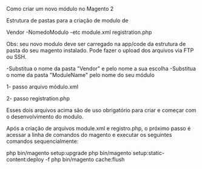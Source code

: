 Como criar um novo módulo  no Magento 2

Estrutura de pastas para a criação de modulo de

Vendor
 -NomedoModulo
    -etc
        module.xml
    registration.php

Obs: seu novo modulo deve ser carregado na app/code da estrutura de pasta do seu magento instalado. Pode fazer o upload dos arquivos via FTP ou SSH.


-Substitua o nome da pasta "Vendor" e pelo nome a sua escolha
-Substitua o nome da pasta "ModuleName"  pelo nome do seu módulo

1- passo
arquivo módulo.xml

2- passo
registration.php

Esses dois arquivos acima são de uso obrigatório para criar e começar com o desenvolvimento do modulo.

Após a criação de arquivos module.xml e registro.php, o próximo passo é acessar a linha de comandos do magento e executar os seguintes comandos sequencialmente:

php bin/magento setup:upgrade
php bin/magento setup:static-content:deploy -f
php bin/magento cache:flush
